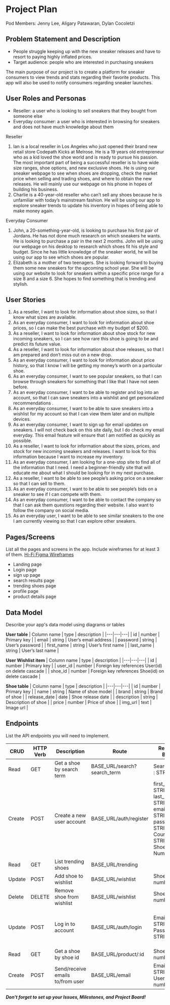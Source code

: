 # Project Plan

Pod Members: Jenny Lee, Aligary Patawaran, Dylan Cocoletzi

## Problem Statement and Description

- People struggle keeping up with the new sneaker releases and have to resort to paying highly inflated prices.
- Target audience: people who are interested in purchasing sneakers

The main purpose of our project is to create a platform for sneaker consumers to view trends and stats regarding their favorite products. This app will also be used to notify consumers regarding sneaker launches. 

## User Roles and Personas

- Reseller: a user who is looking to sell sneakers that they bought from someone else
- Everyday consumer: a user who is interested in browsing for sneakers and does not have much knowledge about them

Reseller
1. Ian is a local reseller in Los Angeles who just opened their brand new retail store Codepath Kicks at Melrose. He is a 19 years old entrepreneur who as a kid loved the shoe world and is ready to pursue his passion. The most important part of being a successful reseller is to have wide size ranges, shoe options, and new exclusive shoes. He is using our sneaker webpage to see when shoes are dropping, check the market price when selling and trading shoes, and where to obtain the new releases. He will mainly use our webpage on his phone in hopes of building his business.
2. Charlie is a 40-year-old reseller who can’t sell any shoes because he is unfamiliar with today’s mainstream fashion. He will be using our app to explore sneaker trends to update his inventory in hopes of being able to make money again.

Everyday Consumer
1. John, a 20-something-year-old, is looking to purchase his first pair of Jordans. He has not done much research on which sneakers he wants. He is looking to purchase a pair in the next 2 months. John will be using our webpage on his desktop to research which shoes fit his style and budget. Since he has little knowledge of the sneaker world, he will be using our app to see which shoes are popular.
2. Elizabeth is a mother of two teenagers. She is looking forward to buying them some new sneakers for the upcoming school year. She will be using our website to look for sneakers within a specific price range for a size 8 and a size 6. She hopes to find something that is trending and stylish.

## User Stories

1. As a reseller, I want to look for information about shoe sizes, so that I know what sizes are available.
2. As an everyday consumer, I want to look for information about shoe prices, so I can make the best purchase with my budget of $200.
3. As a reseller, I want to look for information about shoe stock for new incoming sneakers, so I can see how rare this shoe is going to be and predict its future value.
4. As a reseller, I want to look for information about shoe releases, so that I am prepared and don’t miss out on a new drop.
5. As an everyday consumer, I want to look for information about price history, so that I know I will be getting my money’s worth on a particular shoe.
6. As an everyday consumer, I want to see popular sneakers, so that I can browse through sneakers for something that I like that I have not seen before.
7. As an everyday consumer, I want to be able to register and log into an account, so that I can save sneakers into a wishlist and get personalized recommendations .
8. As an everyday consumer, I want to be able to save sneakers into a wishlist for my account so that I can view them later and on multiple devices.
9. As an everyday consumer, I want to sign up for email updates on sneakers. I will not check back on this site daily, but I do check my email everyday. This email feature will ensure that I am notified as quickly as possible.
10. As a reseller, I want to look for information about the sizes, prices, and stock for new incoming sneakers and releases. I want to look for this information because I want to increase my inventory.
11. As an everyday consumer, I am looking for a one-stop site to find all of the information that I need. I need a beginner-friendly site that will educate me about what I should be looking for in my next purchase.
12. As a reseller, I want to be able to see people’s asking price on a sneaker so that I can sell to them.
13. As an everyday consumer, I want to be able to see people’s bids on a sneaker to see if I can compete with them.
14. As an everyday consumer, I want to be able to contact the company so that I can ask them questions regarding their website. I also want to follow the company on social media.
15. As an everyday user, I want to be able to see similar sneakers to the one I am currently viewing so that I can explore other sneakers.

## Pages/Screens

List all the pages and screens in the app. Include wireframes for at least 3 of them.
[Hi-Fi Figma Wireframes](https://www.figma.com/file/U9nXsh6TG035u4lbtd5ohS/Untitled?node-id=0%3A1)

- Landing page
- Login page
- sign up page
- search results page
- trending shoes page
- profile page
- product details page

## Data Model

Describe your app's data model using diagrams or tables

**User table**
| Column name |  type  |      description     |
|---|---|---|
|     id      | number |     Primary key      |
|    email    | string | User’s email address |
|   password  | string |    User’s password   |
|  first_name | string |   User’s first name  |
|  last_name  | string |   User’s last name   |



**User Wishlist item**
| Column name |  type  |                     description                   |
|---|---|---|
|     id      | number |                    Primary key                    |
|   user_id   | number | Foreign key references User(id) on delete cascade |
|   shoe_id   | number | Foreign key references Shoe(id) on delete cascade |



**Shoe table**
|   Column name |   type  |     description     |
|---|---|---|
|      id      | number  |    Primary key      | 
|      name    | string  | Name of shoe model  |
|    brand     | string  |    Brand of shoe    |
| release_date |  date   |  Shoe release date  |
| description  | string  | Description of shoe |
|     price    | number  |   Price of shoe     |
|    img_url   |  text   |     Image url       | 


## Endpoints

List the API endpoints you will need to implement.

|  CRUD  | HTTP Verb |            Description           | Route | Request Body | Response Body |        User Stories         |
|---|---|---|---|---|---|---|
|  Read  |    GET    |    Get a shoe by search term     | BASE_URL/search?search_term | Search_term : STRING | Shoes: [{‘shoe’}] |        1,2,3,5,10,11,15      |
| Create |    POST   |     Create a new user account    | BASE_URL/auth/register | first_name: STRING, last_name: STRING, email: STRING, password: STRING, Country: STRING, Shoe_size: Number | { id: int, email: string, first_name: string, last_name: string, country: string, shoe_size: int } |               7              |
|  Read  |    GET    |        List trending shoes       | BASE_URL/trending | | {‘trending’: [{‘shoe’}]} |        1,2,4,5,6,10,11       |
| Update |   POST    |      Add shoe to wishlist        | BASE_URL/wishlist | Shoe_id: number | |            7,8              |
| Delete |  DELETE   |     Remove shoe from wishlist    | BASE_URL/wishlist | Shoe_id: number | |            7,8              |
| Update |   POST    |        Log in to account         | BASE_URL/auth/login | Email: STRING, Password: STRING | { id: int, email: string, first_name: string, last_name: string } |               7              |
|  Read  |    GET    |      Get a shoe by shoe id       | BASE_URL/product/:id | Shoe_id: number | Shoes: [{‘shoe’}] |  1,2,3,4,5,10,11, 12, 13, 15 |
| Create |    POST   | Send/receive emails to/from user | BASE_URL/email | Email: STRING, User_id: number | “Successfully sent email” |           9, 14            |


***Don't forget to set up your Issues, Milestones, and Project Board!***
